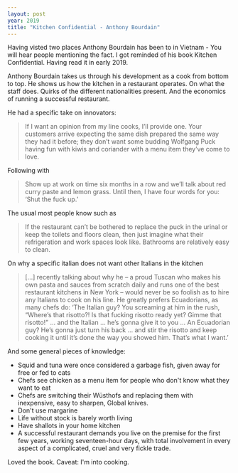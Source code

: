```yaml
---
layout: post
year: 2019
title: "Kitchen Confidential - Anthony Bourdain"
---
```


Having visted two places Anthony Bourdain has been to in Vietnam - You will hear people mentioning the fact. I got reminded of his book Kitchen Confidential. Having read it in early 2019.

Anthony Bourdain takes us through his development as a cook from bottom to top. He shows us how the kitchen in a restaurant operates. On what the staff does. Quirks of the different nationalities present. And the economics of running a successful restaurant.

He had a specific take on innovators:

> If I want an opinion from my line cooks, I’ll provide one. Your customers arrive expecting the same dish prepared the same way they had it before; they don’t want some budding Wolfgang Puck having fun with kiwis and coriander with a menu item they’ve come to love.

Following with

> Show up at work on time six months in a row and we’ll talk about red curry paste and lemon grass. Until then, I have four words for you: ‘Shut the fuck up.’

The usual most people know such as

> If the restaurant can’t be bothered to replace the puck in the urinal or keep the toilets and floors clean, then just imagine what their refrigeration and work spaces look like. Bathrooms are relatively easy to clean.

On why a specific italian does not want other Italians in the kitchen

> [...] recently talking about why he – a proud Tuscan who makes his own pasta and sauces from scratch daily and runs one of the best restaurant kitchens in New York – would never be so foolish as to hire any Italians to cook on his line. He greatly prefers Ecuadorians, as many chefs do: ‘The Italian guy? You screaming at him in the rush, “Where’s that risotto?! Is that fucking risotto ready yet? Gimme that risotto!” … and the Italian … he’s gonna give it to you … An Ecuadorian guy? He’s gonna just turn his back … and stir the risotto and keep cooking it until it’s done the way you showed him. That’s what I want.’

And some general pieces of knowledge:

* Squid and tuna were once considered a garbage fish, given away for free or fed to cats
* Chefs see chicken as a menu item for people who don't know what they want to eat
* Chefs are switching their Wüsthofs and replacing them with inexpensive, easy to sharpen, Global knives.
* Don't use margarine
* Life without stock is barely worth living
* Have shallots in your home kitchen
* A successful restaurant demands you live on the premise for the first few years, working seventeen-hour days, with total involvement in every aspect of a complicated, cruel and very fickle trade.

Loved the book. Caveat: I'm into cooking.
